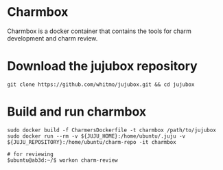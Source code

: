 # Charmbox

Charmbox is a docker container that contains the tools for charm development and charm review.

# Download the jujubox repository

    git clone https://github.com/whitmo/jujubox.git && cd jujubox

# Build and run charmbox

    sudo docker build -f CharmersDockerfile -t charmbox /path/to/jujubox
    sudo docker run --rm -v ${JUJU_HOME}:/home/ubuntu/.juju -v ${JUJU_REPOSITORY}:/home/ubuntu/charm-repo -it charmbox

    # for reviewing
    $ubuntu@ab3d:~/$ workon charm-review
